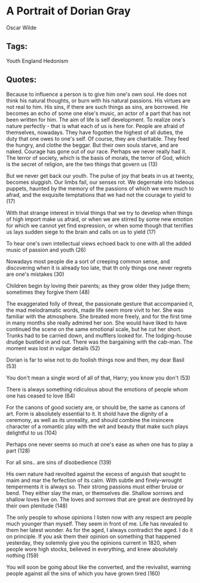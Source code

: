 # A Portrait of Dorian Gray
Oscar Wilde

## Tags: 
Youth England Hedonism

## Quotes: 
Because to influence a person is to give him one's own soul. He does not think his natural thoughts, or burn with his natural passions. His virtues are not real to him. His sins, if there are such things as sins, are borrowed. He becomes an echo of some one else's music, an actor of a part that has not been written for him. The aim of life is self development. To realize one's nature perfectly - that is what each of us is here for. People are afraid of themselves, nowadays. They have fogotten the highest of all duties, the duty that one owes to one's self. Of course, they are charitable. They feed the hungry, and clothe the beggar. But their own souls starve, and are naked. Courage has gone out of our race. Perhaps we never really had it. The terror of society, which is the basis of morals, the terror of God, which is the secret of religion, are the two things that govern us (13)

But we never get back our youth. The pulse of joy that beats in us at twenty, becomes sluggish. Our limbs fail, our senses rot. We degernate into hideous puppets, haunted by the memory of the passions of which we were much to afrad, and the exquisite temptations that we had not the courage to yield to (17)

With that strange interest in trivial things that we try to develop when things of high import make us afraid, or when we are stirred by some new emotion for which we cannot yet find expression, or when some though that terrifies us lays sudden siege to the brain and calls on us to yield (17)

To hear one's own intellectual views echoed back to one with all the added music of passion and youth (26)

Nowadays most people die a sort of creeping common sense, and discovering when it is already too late, that th only things one never regrets are one's mistakes (30)

Children begin by loving their parents; as they grow older they judge them; sometimes they forgive them (48)

The exaggerated folly of threat, the passionate gesture that accompanied it, the mad melodramatic words, made life seem more vivit to her. She was familiar with the atmosphere. She breated more freely, and for the first time in many months she really admired her son. She would have liked to have continued the scene on the same emotional scale, but he cut her short. Trunks had to be carried down, and mufflers looked for. The lodging-house drudge bustled in and out. There was the bargaining with the cab-man. The moment was lost in vulgar details (52)

Dorian is far to wise not to do foolish things now and then, my dear Basil (53)

You don't mean a single word of all of that, Harry; you know you don't (53)

There is always something ridiculous about the emotions of people whom one has ceased to love (64)

For the canons of good society are, or should be, the same as canons of art. Form is absolutely essential to it. It shold have the dignity of a ceremony, as well as its unreality, and should combine the insincere character of a romantic play with the wit and beauty that make such plays delightful to us (104)

Perhaps one never seems so much at one's ease as when one has to play a part (128)

For all sins.. are sins of disobedience (139)

His own nature had revolted against the excess of anguish that sought to maim and mar the ferfection of its calm. With subtle and finely-wrought temperments it is always so. Their strong passions must either bruise or bend. They either slay the man, or themselves die. Shallow sorrows and shallow loves live on. The loves and sorrows that are great are destroyed by their own plenitude (148)

The only people to whose opinions I listen now with any respect are people much younger than myself. They seem in front of me. Life has revealed to them her latest wonder. As for the aged, I always contradict the aged. I do it on principle. If you ask them their opinion on something that happened yesterday, they solemnly give you the opinions current in 1820, when people wore high stocks, believed in everything, and knew absolutely nothing (159)

You will soon be going about like the converted, and the revivalist, warning people against all the sins of which you have grown tired (160)



